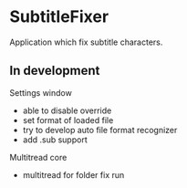 # SubtitleFixer
Application which fix subtitle characters.

## In development
Settings window
 - able to disable override 
 - set format of loaded file
 - try to develop auto file format recognizer
 - add .sub support
 
Multitread core
 - multitread for folder fix run

